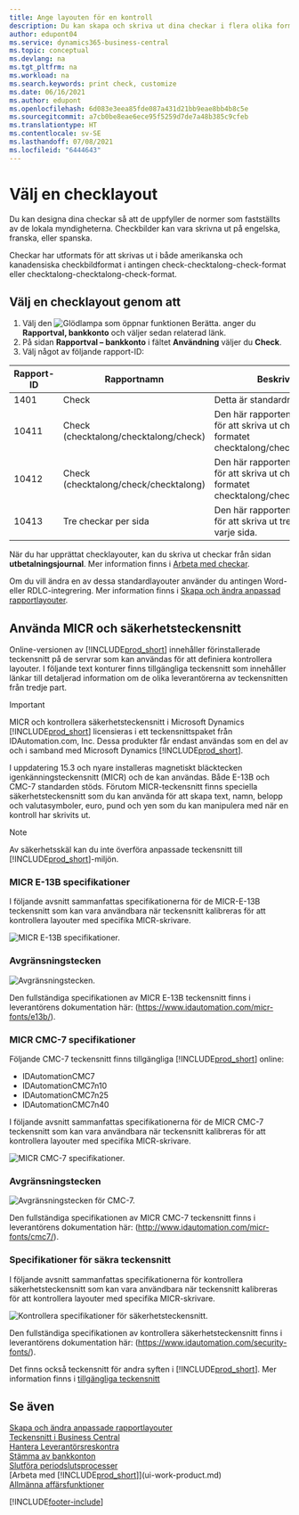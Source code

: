 ```yaml
---
title: Ange layouten för en kontroll
description: Du kan skapa och skriva ut dina checkar i flera olika format i överensstämmelse med standarder som anges av dina lokala myndigheter.
author: edupont04
ms.service: dynamics365-business-central
ms.topic: conceptual
ms.devlang: na
ms.tgt_pltfrm: na
ms.workload: na
ms.search.keywords: print check, customize
ms.date: 06/16/2021
ms.author: edupont
ms.openlocfilehash: 6d083e3eea85fde087a431d21bb9eae8bb4b8c5e
ms.sourcegitcommit: a7cb0be8eae6ece95f5259d7de7a48b385c9cfeb
ms.translationtype: HT
ms.contentlocale: sv-SE
ms.lasthandoff: 07/08/2021
ms.locfileid: "6444643"
---
```

# <a name="select-a-check-layout"></a>Välj en checklayout
Du kan designa dina checkar så att de uppfyller de normer som fastställts av de lokala myndigheterna. Checkbilder kan vara skrivna ut på engelska, franska, eller spanska.

Checkar har utformats för att skrivas ut i både amerikanska och kanadensiska checkbildformat i antingen check-checktalong-check-format eller checktalong-checktalong-check-format.

## <a name="to-select-a-check-layout"></a>Välj en checklayout genom att
1. Välj den ![Glödlampa som öppnar funktionen Berätta.](media/ui-search/search_small.png "Berätta vad du vill göra") anger du **Rapportval, bankkonto** och väljer sedan relaterad länk.
2. På sidan **Rapportval – bankkonto** i fältet **Användning** väljer du **Check**.
3. Välj något av följande rapport-ID:

| Rapport-ID | Rapportnamn | Beskrivning |
| --- | --- | --- |
| 1401 |Check |Detta är standardrapporten. |
| 10411 |Check (checktalong/checktalong/check) |Den här rapporten är utformad för att skriva ut checkar i formatet checktalong/checktalong/check. |
| 10412 |Check (checktalong/check/checktalong) |Den här rapporten är utformad för att skriva ut checkar i formatet checktalong/check/checktalong. |
| 10413 |Tre checkar per sida |Den här rapporten är utformad för att skriva ut tre checkar på varje sida. |

När du har upprättat checklayouter, kan du skriva ut checkar från sidan **utbetalningsjournal**. Mer information finns i [Arbeta med checkar](payables-how-work-checks.md).

Om du vill ändra en av dessa standardlayouter använder du antingen Word- eller RDLC-integrering. Mer information finns i [Skapa och ändra anpassad rapportlayouter](ui-how-create-custom-report-layout.md).

## <a name="using-micr-and-security-fonts"></a>Använda MICR och säkerhetsteckensnitt
Online-versionen av [!INCLUDE[prod_short](includes/prod_short.md)] innehåller förinstallerade teckensnitt på de servrar som kan användas för att definiera kontrollera layouter. I följande text konturer finns tillgängliga teckensnitt som innehåller länkar till detaljerad information om de olika leverantörerna av teckensnitten från tredje part.

> [!Important]
> MICR och kontrollera säkerhetsteckensnitt i Microsoft Dynamics [!INCLUDE[prod_short](includes/prod_short.md)] licensieras i ett teckensnittspaket från IDAutomation.com, Inc. Dessa produkter får endast användas som en del av och i samband med Microsoft Dynamics [!INCLUDE[prod_short](includes/prod_short.md)].

I uppdatering 15.3 och nyare installeras magnetiskt bläcktecken igenkänningsteckensnitt (MICR) och de kan användas. Både E-13B och CMC-7 standarden stöds. Förutom MICR-teckensnitt finns speciella säkerhetsteckensnitt som du kan använda för att skapa text, namn, belopp och valutasymboler, euro, pund och yen som du kan manipulera med när en kontroll har skrivits ut.

> [!NOTE]
> Av säkerhetsskäl kan du inte överföra anpassade teckensnitt till [!INCLUDE[prod_short](includes/prod_short.md)]-miljön.

### <a name="micr-e-13b-specifications"></a>MICR E-13B specifikationer
I följande avsnitt sammanfattas specifikationerna för de MICR-E-13B teckensnitt som kan vara användbara när teckensnitt kalibreras för att kontrollera layouter med specifika MICR-skrivare.

![MICR E-13B specifikationer.](media/font_MICR_E-13B_Specifications.png "MICR E-13B specifikationer")

### <a name="delimiter-characters"></a>Avgränsningstecken
![Avgränsningstecken.](media/font-micr-letters.png "Avgränsningstecken")

Den fullständiga specifikationen av MICR E-13B teckensnitt finns i leverantörens dokumentation här: (https://www.idautomation.com/micr-fonts/e13b/).

### <a name="micr-cmc-7-specifications"></a>MICR CMC-7 specifikationer
Följande CMC-7 teckensnitt finns tillgängliga [!INCLUDE[prod_short](includes/prod_short.md)] online:

- IDAutomationCMC7
- IDAutomationCMC7n10
- IDAutomationCMC7n25
-   IDAutomationCMC7n40

I följande avsnitt sammanfattas specifikationerna för de MICR CMC-7 teckensnitt som kan vara användbara när teckensnitt kalibreras för att kontrollera layouter med specifika MICR-skrivare.

![MICR CMC-7 specifikationer.](media/font_MICR_CMC-7_Specifications.png "MICR CMC-7 specifikationer")

### <a name="delimiter-characters"></a>Avgränsningstecken
![Avgränsningstecken för CMC-7.](media/font-cmc7-letters.png "Avgränsningstecken för CMC-7")

Den fullständiga specifikationen av MICR CMC-7 teckensnitt finns i leverantörens dokumentation här: (http://www.idautomation.com/micr-fonts/cmc7/).

### <a name="secure-font-specifications"></a>Specifikationer för säkra teckensnitt
I följande avsnitt sammanfattas specifikationerna för kontrollera säkerhetsteckensnitt som kan vara användbara när teckensnitt kalibreras för att kontrollera layouter med specifika MICR-skrivare.

![Kontrollera specifikationer för säkerhetsteckensnitt.](media/font_check-security-font_Specifications.png "Kontrollera specifikationer för säkerhetsteckensnitt")

Den fullständiga specifikationen av kontrollera säkerhetsteckensnitt finns i leverantörens dokumentation här: (https://www.idautomation.com/security-fonts/).

Det finns också teckensnitt för andra syften i [!INCLUDE[prod_short](includes/prod_short.md)]. Mer information finns i [tillgängliga teckensnitt](ui-fonts.md)

## <a name="see-also"></a>Se även
[Skapa och ändra anpassade rapportlayouter](ui-how-create-custom-report-layout.md)  
[Teckensnitt i Business Central](ui-fonts.md)  
[Hantera Leverantörsreskontra](payables-manage-payables.md)  
[Stämma av bankkonton](bank-manage-bank-accounts.md)   
[Slutföra periodslutsprocesser](year-how-complete-period-end-processes.md)  
[Arbeta med [!INCLUDE[prod_short](includes/prod_short.md)]](ui-work-product.md)  
[Allmänna affärsfunktioner](ui-across-business-areas.md)


[!INCLUDE[footer-include](includes/footer-banner.md)]